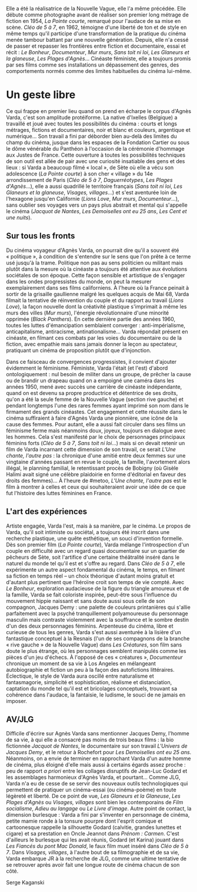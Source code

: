 Elle a été la réalisatrice de la Nouvelle Vague, elle l'a même précédée. Elle débute comme photographe avant de réaliser son premier long métrage de fiction en 1954, *La Pointe courte*, remarqué pour l'audace de sa mise en scène. *Cléo de 5 à 7*, en 1962, témoigne d'une liberté de ton et de style en même temps qu'il participe d'une transformation de la pratique du cinéma menée tambour battant par une nouvelle génération. Depuis, elle n'a cessé de passer et repasser les frontières entre fiction et documentaire, essai et récit&nbsp;: *Le Bonheur*, *Documenteur*, *Mur murs*, *Sans toit ni loi*, *Les Glaneurs et la glaneuse*, *Les Plages d'Agnès*... Cinéaste féministe, elle a toujours promis par ses films comme ses installations un dépassement des genres, des comportements normés comme des limites habituelles du cinéma lui-même.

# Un geste libre

Ce qui frappe en premier lieu quand on prend en écharpe le corpus d'Agnès Varda, c'est son amplitude protéiforme. La native d'Ixelles (Belgique) a travaillé et joué avec toutes les possibilités du cinéma&nbsp;: courts et longs métrages, fictions et documentaires, noir et blanc et couleurs, argentique et numérique... Son travail a fini par déborder bien au-delà des limites du champ du cinéma, jusque dans les espaces de la Fondation Cartier ou sous le dôme vénérable du Panthéon à l'occasion de la cérémonie d'hommage aux Justes de France. Cette ouverture à toutes les possibilités techniques de son outil est allée de pair avec une curiosité insatiable des gens et des lieux&nbsp;: si Varda a beaucoup filmé «&nbsp;local&nbsp;», de Sète où elle a vécu son adolescence (*La Pointe courte*) à son cher «&nbsp;village&nbsp;» du 14e arrondissement de Paris (*Cléo de 5 à 7*, *Daguerréotypes*, *Les Plages d'Agnès*...), elle a aussi quadrillé le territoire français (*Sans toit ni loi*, *Les Glaneurs et la glaneuse*, *Visages, villages*...) et s'est aventurée loin de l'hexagone jusqu'en Californie (*Lions Love*, *Mur murs*, *Documenteur*...), sans oublier ses voyages vers un pays plus abstrait et mental qui s'appelle le cinéma (*Jacquot de Nantes*, *Les Demoiselles ont eu 25 ans*, *Les Cent et une nuits*).

## Sur tous les fronts

Du cinéma voyageur d'Agnès Varda, on pourrait dire qu'il a souvent été «&nbsp;politique&nbsp;», à condition de s'entendre sur le sens que l'on prête à ce terme usé jusqu'à la trame. Politique non pas au sens politicien ou militant mais plutôt dans la mesure où la cinéaste a toujours été attentive aux évolutions sociétales de son époque. Cette façon sensible et artistique de s'engager dans les ondes progressistes du monde, on peut la mesurer exemplairement dans ses films californiens. À l'heure où la France peinait à sortir de la grisaille gaullienne malgré les quelques acquis de Mai 68, Varda filmait la tentative de réinvention du couple et du rapport au travail (*Lions Love*), la façon nouvelle dont la créativité plastique s'imprimait à même les murs des villes (*Mur murs*), l'énergie révolutionnaire d'une minorité opprimée (*Black Panthers*). En cette dernière partie des années 1960, toutes les luttes d'émancipation semblaient converger&nbsp;: anti-impérialisme, anticapitalisme, antiracisme, antinationalisme... Varda répondait présent en cinéaste, en filmant ces combats par les voies du documentaire ou de la fiction, avec empathie mais sans jamais donner la leçon au spectateur, pratiquant un cinéma de proposition plutôt que d'injonction.

Dans ce faisceau de convergences progressistes, il convient d'ajouter évidemment le féminisme. Féministe, Varda l'était (et l'est) d'abord ontologiquement&nbsp;: nul besoin de militer dans un groupe, de prêcher la cause ou de brandir un drapeau quand on a empoigné une caméra dans les années 1950, mené avec succès une carrière de cinéaste indépendante, quand on est devenu sa propre productrice et détentrice de ses droits, qu'on a été la seule femme de la Nouvelle Vague (section rive gauche) et pendant longtemps l'une des rares femmes ayant imprimé son nom dans le firmament des grands cinéastes. Cet engagement et cette réussite dans le cinéma suffiraient à faire d'Agnès Varda une pionnière, une icône de la cause des femmes. Pour autant, elle a aussi fait circuler dans ses films un féminisme ferme mais néanmoins doux, joyeux, toujours en dialogue avec les hommes. Cela s'est manifesté par le choix de personnages principaux féminins forts (*Cléo de 5 à 7*, *Sans toit ni loi*...) mais si on devait retenir un film de Varda incarnant cette dimension de son travail, ce serait *L'Une chante, l'autre pas*&nbsp;: la chronique d'une amitié entre deux femmes sur une vingtaine d'années passant en revue le couple, la famille, l'avortement alors illégal, le planning familial, le retentissant procès de Bobigny (où Gisèle Halimi avait signé une célèbre plaidoirie en forme d'éditorial en faveur des droits des femmes)... À l'heure de #metoo, *L'Une chante, l'autre pas* est le film à montrer à celles et ceux qui souhaiteraient avoir une idée de ce que fut l'histoire des luttes féminines en France.

## L'art des expériences

Artiste engagée, Varda l'est, mais à sa manière, par le cinéma. Le propos de Varda, qu'il soit intimiste ou sociétal, a toujours été inscrit dans une recherche plastique, une quête esthétique, un souci d'invention formelle. Dès son premier film (*La Pointe courte*), Varda mélange l'introspection d'un couple en difficulté avec un regard quasi documentaire sur un quartier de pêcheurs de Sète, soit l'artifice d'une certaine théâtralité inséré dans le naturel du monde tel qu'il est et s'offre au regard. Dans *Cléo de 5 à 7*, elle expérimente un autre aspect fondamental du cinéma, le temps, en filmant sa fiction en temps réel&nbsp;–&nbsp;un choix théorique d'autant moins gratuit et d'autant plus pertinent que l'héroïne croit son temps de vie compté. Avec *Le Bonheur*, exploration audacieuse de la figure du triangle amoureux et de la famille, Varda se fait coloriste inspirée, peut-être sous l'influence du mouvement hippie naissant et sans doute aussi sous celle de son compagnon, Jacques Demy&nbsp;: une palette de couleurs printanières qui s'allie parfaitement avec la psyché tranquillement polyamoureuse du personnage masculin mais contraste violemment avec la souffrance et le sombre destin d'un des deux personnages féminins. Arpenteuse du cinéma, libre et curieuse de tous les genres, Varda s'est aussi aventurée à la lisière d'un fantastique conceptuel à la Resnais (l'un de ses compagnons de la branche «&nbsp;rive gauche&nbsp;» de la Nouvelle Vague) dans *Les Créatures*, son film sans doute le plus étrange, où les personnages semblent manipulés comme les pièces d'un jeu d'échecs. À l'opposé de ces «&nbsp;créatures&nbsp;», *Documenteur* chronique un moment de sa vie à Los Angeles en mélangeant autobiographie et fiction un peu à la façon des autofictions littéraires. Éclectique, le style de Varda aura oscillé entre naturalisme et fantasmagorie, simplicité et sophistication, réalisme et distanciation, captation du monde tel qu'il est et bricolages conceptuels, trouvant sa cohérence dans l'audace, la fantaisie, le ludisme, le souci de ne jamais en imposer.

## AV/JLG

Difficile d'écrire sur Agnès Varda sans mentionner Jacques Demy, l'homme de sa vie, à qui elle a consacré pas moins de trois beaux films&nbsp;: la bio fictionnée *Jacquot de Nantes*, le documentaire sur son travail *L'Univers de Jacques Demy*, et le retour à Rochefort pour *Les Demoiselles ont eu 25 ans*. Néanmoins, on a envie de terminer en rapprochant Varda d'un autre homme de cinéma, plus éloigné d'elle mais aussi à certains égards assez proche&nbsp;: peu de rapport *a priori* entre les collages disruptifs de Jean-Luc Godard et les assemblages harmonieux d'Agnès Varda, et pourtant... Comme JLG, Varda n'a eu de cesse de se servir des nouveaux outils technologiques qui permettent de pratiquer un cinéma-essai (ou cinéma-poème) en toute légèreté et liberté. De ce point de vue, *Les Glaneurs et la Glaneuse*, *Les Plages d'Agnès* ou *Visages, villages* sont bien les contemporains de *Film socialisme*, *Adieu au langage* ou *Le Livre d'image*. Autre point de contact, la dimension burlesque&nbsp;: Varda a fini par s'inventer en personnage de cinéma, petite mamie ronde à la tonsure pourpre dont l'esprit comique et cartoonesque rappelle la silhouette Godard (calvitie, grandes lunettes et cigare) et sa prestation en Oncle Jeannot dans *Prénom&nbsp;: Carmen*. C'est d'ailleurs le burlesque qui les avait réunis, Godard (et Karina) jouant dans *Les Fiancés du pont Mac Donald*, le faux film muet inséré dans *Cléo de 5 à 7*. Dans *Visages, villages*, à l'autre bout de sa filmographie et de sa vie, Varda embarque JR à la recherche de JLG, comme une ultime tentative de se retrouver après avoir fait une longue route de cinéma chacun de son côté.

Serge Kaganski